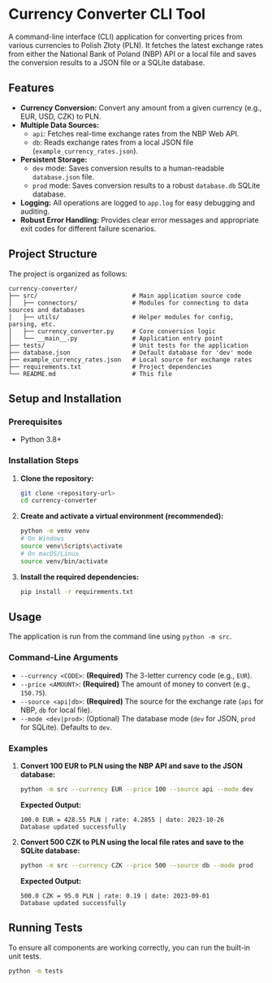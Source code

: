 # Currency Converter CLI Tool

A command-line interface (CLI) application for converting prices from various currencies to Polish Złoty (PLN). It fetches the latest exchange rates from either the National Bank of Poland (NBP) API or a local file and saves the conversion results to a JSON file or a SQLite database.

## Features

-   **Currency Conversion:** Convert any amount from a given currency (e.g., EUR, USD, CZK) to PLN.
-   **Multiple Data Sources:**
    -   `api`: Fetches real-time exchange rates from the NBP Web API.
    -   `db`: Reads exchange rates from a local JSON file (`example_currency_rates.json`).
-   **Persistent Storage:**
    -   `dev` mode: Saves conversion results to a human-readable `database.json` file.
    -   `prod` mode: Saves conversion results to a robust `database.db` SQLite database.
-   **Logging:** All operations are logged to `app.log` for easy debugging and auditing.
-   **Robust Error Handling:** Provides clear error messages and appropriate exit codes for different failure scenarios.

## Project Structure

The project is organized as follows:

```
currency-converter/
├── src/                          # Main application source code
│   ├── connectors/               # Modules for connecting to data sources and databases
│   ├── utils/                    # Helper modules for config, parsing, etc.
│   ├── currency_converter.py     # Core conversion logic
│   └── __main__.py               # Application entry point
├── tests/                        # Unit tests for the application
├── database.json                 # Default database for 'dev' mode
├── example_currency_rates.json   # Local source for exchange rates
├── requirements.txt              # Project dependencies
└── README.md                     # This file
```

## Setup and Installation

### Prerequisites

-   Python 3.8+

### Installation Steps

1.  **Clone the repository:**
    ```sh
    git clone <repository-url>
    cd currency-converter
    ```

2.  **Create and activate a virtual environment (recommended):**
    ```sh
    python -m venv venv
    # On Windows
    source venv\Scripts\activate
    # On macOS/Linux
    source venv/bin/activate
    ```

3.  **Install the required dependencies:**
    ```sh
    pip install -r requirements.txt
    ```

## Usage

The application is run from the command line using `python -m src`.

### Command-Line Arguments

-   `--currency <CODE>`: **(Required)** The 3-letter currency code (e.g., `EUR`).
-   `--price <AMOUNT>`: **(Required)** The amount of money to convert (e.g., `150.75`).
-   `--source <api|db>`: **(Required)** The source for the exchange rate (`api` for NBP, `db` for local file).
-   `--mode <dev|prod>`: (Optional) The database mode (`dev` for JSON, `prod` for SQLite). Defaults to `dev`.

### Examples

1.  **Convert 100 EUR to PLN using the NBP API and save to the JSON database:**
    ```sh
    python -m src --currency EUR --price 100 --source api --mode dev
    ```
    **Expected Output:**
    ```
    100.0 EUR = 428.55 PLN | rate: 4.2855 | date: 2023-10-26
    Database updated successfully
    ```

2.  **Convert 500 CZK to PLN using the local file rates and save to the SQLite database:**
    ```sh
    python -m src --currency CZK --price 500 --source db --mode prod
    ```
    **Expected Output:**
    ```
    500.0 CZK = 95.0 PLN | rate: 0.19 | date: 2023-09-01
    Database updated successfully
    ```

## Running Tests

To ensure all components are working correctly, you can run the built-in unit tests.

```sh
python -m tests
```